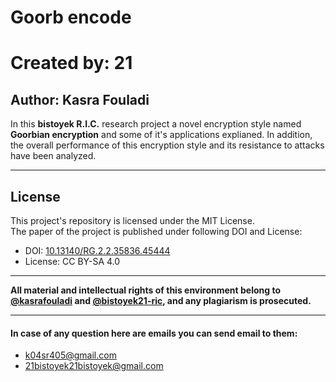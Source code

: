 # Goorb encode
# Created by: 21
## Author: Kasra Fouladi
In this **bistoyek R.I.C.** research project a novel encryption style named **Goorbian encryption** and some of it's applications explianed.
In addition, the overall performance of this encryption style and its resistance to attacks have been analyzed.
***
## License
This project's repository is licensed under the MIT License.\
The paper of the project is published under following DOI and License:
- DOI: [10.13140/RG.2.2.35836.45444](http://dx.doi.org/10.13140/RG.2.2.35836.45444)
- License: CC BY-SA 4.0
***
**All material and intellectual rights of this environment belong to [@kasrafouladi](https://github.com/kasrafouladi) and [@bistoyek21-ric](https://github.com/bistoyek21-ric), and any plagiarism is prosecuted.**
***
#### In case of any question here are emails you can send email to them:
- k04sr405@gmail.com
- 21bistoyek21bistoyek@gmail.com
